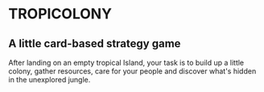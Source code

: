 # TROPICOLONY
## A little card-based strategy game 
After landing on an empty tropical Island, your task is to build up a little colony, gather resources, care for your people and discover what's hidden in the unexplored jungle. 
